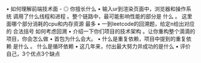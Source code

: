 • 如何理解前端技术面
    - ◎ 你擅长什么
• 输入ur到渲染页面中，浏览器和操作系统
调用了什么线程和进程
。整个链路中，最可能影响性能的部分是
什么
。 这里面哪个部分消耗的cpu和内存资源
最多
• 一到leetcode的回溯题，给定n给出对应的
合法括号
     如何考虑回溯
• 介绍一下你们项目的技术架构
。让你重构整个滴滴的项目，你会怎么做
• 首包为什么会大。
• 什么是重复依赖，项目中提到的重复依赖
是什么
。 什么是循环依赖
• 这几年来，付出最大努力并成功的是什么
• 评价自己，3个优点3个缺点
